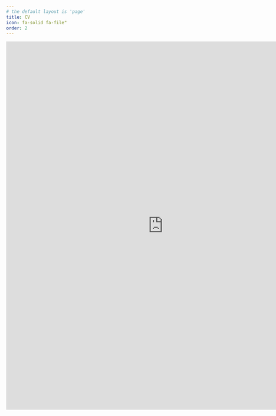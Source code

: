 ```yaml
---
# the default layout is 'page'
title: CV
icon: fa-solid fa-file"
order: 2
---
```


<!-- [Download CV as PDF](https://usu-my.sharepoint.com/:w:/g/personal/a02271983_aggies_usu_edu/EVgBTv9blDpFs68LVX-BN_oBpdPwXIicNU8No-ttQjjJcA?e=WudbCY) -->


<iframe src="https://usu-my.sharepoint.com/personal/a02271983_aggies_usu_edu/_layouts/15/Doc.aspx?sourcedoc={ff4e0158-945b-453a-b3af-0b557f8137fa}&amp;action=embedview&amp;wdEmbedCode=1" width="850" height="1000" frameborder="0" scrolling="no" allowfullscreen title="Nikita_Fedik_CV.pdf"></iframe>